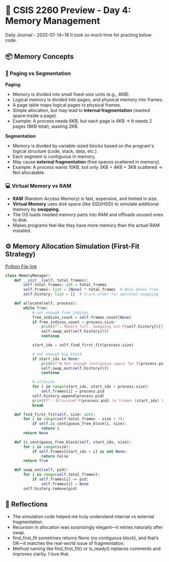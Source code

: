 # 🧠 CSIS 2260 Preview - Day 4: Memory Management

Daily Journal - 2025-07-14~18
It took so much time for practing below code.

## 📦 Memory Concepts

### 📘 Paging vs Segmentation

**Paging**:

- Memory is divided into small fixed-size units (e.g., 4KB).
- Logical memory is divided into pages, and physical memory into frames.
- A page table maps logical pages to physical frames.
- Simple allocation, but may lead to **internal fragmentation** (wasted space inside a page).
- Example: A process needs 6KB, but each page is 4KB → It needs 2 pages (8KB total), wasting 2KB.

**Segmentation**:

- Memory is divided by variable-sized blocks based on the program's logical structure (code, stack, data, etc.).
- Each segment is contiguous in memory.
- May cause **external fragmentation** (free spaces scattered in memory).
- Example: A process wants 10KB, but only 3KB + 4KB + 3KB scattered → Not allocatable.

### 💻 Virtual Memory vs RAM

- **RAM** (Random Access Memory) is fast, expensive, and limited in size.
- **Virtual Memory** uses disk space (like SSD/HDD) to simulate additional memory by **swapping**.
- The OS loads needed memory parts into RAM and offloads unused ones to disk.
- Makes programs feel like they have more memory than the actual RAM installed.

## ⚙️ Memory Allocation Simulation (First-Fit Strategy)

[Python File link](../mini-projects/csis2260_operating_system/simulate_paging/memory_simulation.py)

```python
class MemoryManager:
    def __init__(self, total_frames):
        self.total_frames: int = total_frames
        self.frames: list = [None] * total_frames  # None means free
        self.history: list = []  # track order for optional swapping

    def allocate(self, process):
        while True:
            # not enough free indices
            free_indices_count = self.frames.count(None)
            if free_indices_count < process.size:
                print(f"⚠️ Memory full. Swapping out P{self.history[0]}")
                self.swap_out(self.history[0])
                continue

            start_idx = self.find_first_fit(process.size)

            # not enough big block
            if start_idx is None:
                print(f"❌ Not enough contiguous space for P{process.pid}. Swapping out P{self.history[0]}")
                self.swap_out(self.history[0])
                continue

            # allocate
            for i in range(start_idx, start_idx + process.size):
                self.frames[i] = process.pid
            self.history.append(process.pid)
            print(f"✅ Allocated P{process.pid} to frames {start_idx} to {start_idx + process.size - 1}")
            break

    def find_first_fit(self, size: int):
        for i in range(self.total_frames - size + 1):
            if self.is_contiguous_free_block(i, size):
                return i
        return None

    def is_contiguous_free_block(self, start_idx, size):
        for i in range(size):
            if self.frames[start_idx + i] is not None:
                return False
        return True

    def swap_out(self, pid):
        for i in range(self.total_frames):
            if self.frames[i] == pid:
                self.frames[i] = None
        self.history.remove(pid)
```

## 🧠 Reflections

- The simulation code helped me truly understand internal vs external fragmentation.
- Recursion in allocation was surprisingly elegant—it retries naturally after swap.
- find_first_fit sometimes returns None (no contiguous block), and that’s OK—it matches the real-world issue of fragmentation.
- Method naming like find_first_fit() or is_ready() replaces comments and improves clarity. I love that.
